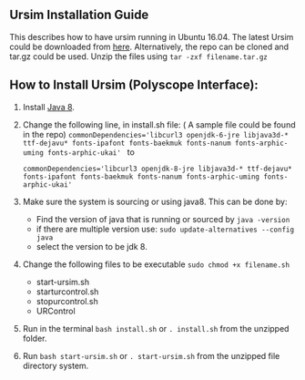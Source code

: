 ## Ursim Installation Guide

This describes how to have ursim running in Ubuntu 16.04. The latest Ursim could be downloaded from [here](https://www.universal-robots.com/download/?option=31153#section16632). Alternatively, the repo can be cloned and tar.gz could be used. Unzip the files using
```tar -zxf filename.tar.gz``` 

## How to Install Ursim (Polyscope Interface): 

1. Install [Java 8](https://www.digitalocean.com/community/tutorials/how-to-install-java-with-apt-get-on-ubuntu-16-04).
2. Change the following line, in install.sh file: ( A sample file could be found in the repo) 
    ```commonDependencies='libcurl3 openjdk-6-jre libjava3d-* ttf-dejavu* fonts-ipafont fonts-baekmuk fonts-nanum fonts-arphic-uming fonts-arphic-ukai' ```
    to

    ```commonDependencies='libcurl3 openjdk-8-jre libjava3d-* ttf-dejavu* fonts-ipafont fonts-baekmuk fonts-nanum fonts-arphic-uming fonts-arphic-ukai' ```
3. Make sure the system is sourcing or using java8. This can be done by: 
    -   Find the version of java that is running or sourced by
        `java -version`
    -   if there are multiple version use: `sudo update-alternatives --config java` 
    -   select the version to be jdk 8.

4. Change the following files to be executable ```sudo chmod +x filename.sh```
    -   start-ursim.sh
    -   starturcontrol.sh
    -   stopurcontrol.sh
    -   URControl
5. Run in the terminal ```bash install.sh``` or ```. install.sh``` from the unzipped folder.
6. Run ```bash start-ursim.sh``` or ```. start-ursim.sh``` from the unzipped file directory system.
